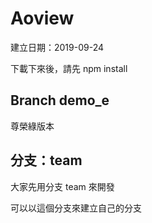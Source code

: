 # Aoview
建立日期：2019-09-24

下載下來後，請先 npm install 


## Branch demo_e
尊榮綠版本



## 分支：team

大家先用分支 team 來開發

可以以這個分支來建立自己的分支





